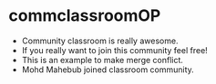 # commclassroomOP
- Community classroom is really awesome.
- If you really want to join this community feel free!
- This is an example to make merge conflict.
- Mohd Mahebub joined classroom community.
